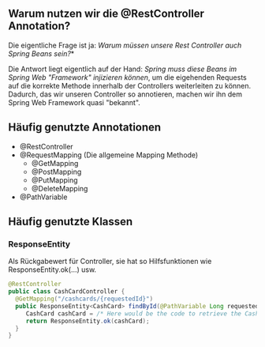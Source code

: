 ## Warum nutzen wir die @RestController Annotation?
Die eigentliche Frage ist ja:
*Warum müssen unsere Rest Controller auch Spring Beans sein?**

Die Antwort liegt eigentlich auf der Hand: *Spring muss diese Beans im Spring Web "Framework" injizieren können*, um die eigehenden Requests auf die korrekte Methode innerhalb der Controllers weiterleiten zu können. Dadurch, das wir unseren Controller so annotieren, machen wir ihn dem Spring Web Framework quasi "bekannt".

## Häufig genutzte Annotationen
- @RestController
- @RequestMapping (Die allgemeine Mapping Methode)
	- @GetMapping
	- @PostMapping
	- @PutMapping
	- @DeleteMapping
- @PathVariable

## Häufig genutzte Klassen
### ResponseEntity
Als Rückgabewert für Controller, sie hat so Hilfsfunktionen wie ResponseEntity.ok(...) usw.

```Java
@RestController
public class CashCardController {
  @GetMapping("/cashcards/{requestedId}")
  public ResponseEntity<CashCard> findById(@PathVariable Long requestedId) {
     CashCard cashCard = /* Here would be the code to retrieve the CashCard */;
     return ResponseEntity.ok(cashCard);
  }
}
```